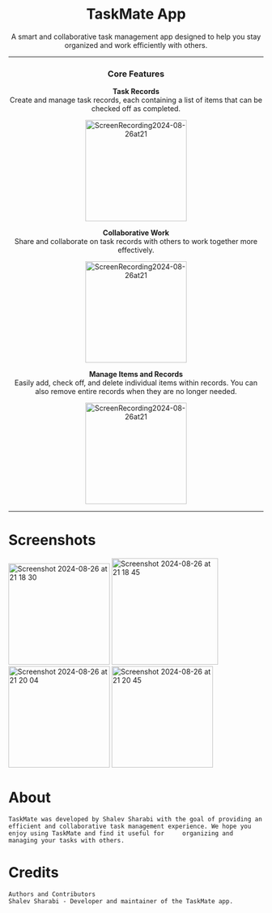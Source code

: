 <div align="center">
    <h1>TaskMate App</h1>
    <p>A smart and collaborative task management app designed to help you stay organized and work efficiently with others.</p>
</div>

---

<div align="center">
    <h3>Core Features</h3>
    <p><b>Task Records</b><br>
    Create and manage task records, each containing a list of items that can be checked off as completed.</p>
</div>

<div align="center">
 <img width="200" alt="ScreenRecording2024-08-26at21" src="https://github.com/user-attachments/assets/e024b75a-1141-4031-8248-995c2a592fcc">
</div>

<div align="center">
    <p><b>Collaborative Work</b><br>
    Share and collaborate on task records with others to work together more effectively.</p>
</div>

<div align="center">
     <img width="200" alt="ScreenRecording2024-08-26at21" src="https://github.com/user-attachments/assets/f741dcd2-416d-45e6-b021-6f985c7697ea">
</div>

<div align="center">
    <p><b>Manage Items and Records</b><br>
    Easily add, check off, and delete individual items within records. You can also remove entire records when they are no longer needed.</p>
</div>

<div align="center">
    <img width="200" alt="ScreenRecording2024-08-26at21" src="https://github.com/user-attachments/assets/54164609-c028-4a24-b4fd-d5fb086746a9">
     
</div>

---

# Screenshots
<img width="200" alt="Screenshot 2024-08-26 at 21 18 30" src="https://github.com/user-attachments/assets/2f52d944-b839-4c91-85a9-138c8cb9f5d3">
<img width="210" alt="Screenshot 2024-08-26 at 21 18 45" src="https://github.com/user-attachments/assets/a590313f-285c-42de-a6fe-9b0389303596">
<img width="200" alt="Screenshot 2024-08-26 at 21 20 04" src="https://github.com/user-attachments/assets/5cf4ed5d-5d20-4786-bf0f-1a0ccc9d75fc">
<img width="200" alt="Screenshot 2024-08-26 at 21 20 45" src="https://github.com/user-attachments/assets/1df64ae4-1972-46fc-ada3-78d316824758">



# About
    TaskMate was developed by Shalev Sharabi with the goal of providing an efficient and collaborative task management experience. We hope you enjoy using TaskMate and find it useful for     organizing and managing your tasks with others.

# Credits
    Authors and Contributors
    Shalev Sharabi - Developer and maintainer of the TaskMate app.
